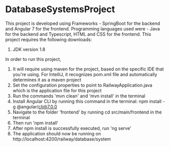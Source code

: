 # DatabaseSystemsProject
This project is developed using Frameworks - SpringBoot for the backend
and Angular 7 for the frontend.
Programming languages used were - Java for the backend and 
Typescript, HTML and CSS for the frontend.
This project requires the following downloads:
1. JDK version 1.8

In order to run this project,
1. It will require using maven for the project, based on
the specific IDE that you're using. For IntelliJ, it recognizes 
pom.xml file and automatically determines it as a maven project
2. Set the configuration properties to point to RailwayApplication.java
which is the application file for this project
3. Run the commands 'mvn clean' and 'mvn install' in the terminal
3. Install Angular CLI by running this command in the terminal: 
npm install -g @angular/cli@7.0.0
4. Navigate to the folder 'frontend' by running cd src/main/frontend
in the terminal
5. Then run 'npm install'
6. After npm install is successfully executed, run 'ng serve'
7. The application should now be running on http://localhost:4200/railway/database/system
